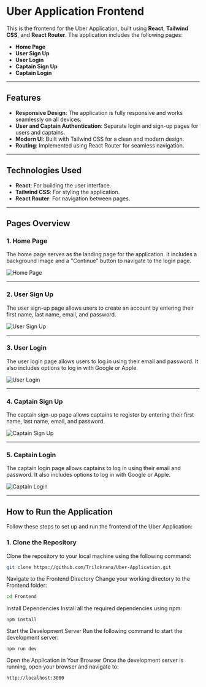 # Uber Application Frontend

This is the frontend for the Uber Application, built using **React**, **Tailwind CSS**, and **React Router**. The application includes the following pages:

- **Home Page**
- **User Sign Up**
- **User Login**
- **Captain Sign Up**
- **Captain Login**

---

## Features

- **Responsive Design**: The application is fully responsive and works seamlessly on all devices.
- **User and Captain Authentication**: Separate login and sign-up pages for users and captains.
- **Modern UI**: Built with Tailwind CSS for a clean and modern design.
- **Routing**: Implemented using React Router for seamless navigation.

---

## Technologies Used

- **React**: For building the user interface.
- **Tailwind CSS**: For styling the application.
- **React Router**: For navigation between pages.

---

## Pages Overview

### 1. Home Page

The home page serves as the landing page for the application. It includes a background image and a "Continue" button to navigate to the login page.

![Home Page](./public/home.png)

---

### 2. User Sign Up

The user sign-up page allows users to create an account by entering their first name, last name, email, and password.

![User Sign Up](./public/user-signup.png)

---

### 3. User Login

The user login page allows users to log in using their email and password. It also includes options to log in with Google or Apple.

![User Login](./public/user-login.png)

---

### 4. Captain Sign Up

The captain sign-up page allows captains to register by entering their first name, last name, email, and password.

![Captain Sign Up](./public/captain-signup.png)

---

### 5. Captain Login

The captain login page allows captains to log in using their email and password. It also includes options to log in with Google or Apple.

![Captain Login](./public/captain-login.png)

---

## How to Run the Application

Follow these steps to set up and run the frontend of the Uber Application:

### 1. Clone the Repository

Clone the repository to your local machine using the following command:

```bash
git clone https://github.com/Trilokrana/Uber-Application.git
```

Navigate to the Frontend Directory
Change your working directory to the Frontend folder:

```bash
cd Frontend
```

Install Dependencies
Install all the required dependencies using npm:
```
npm install
```

Start the Development Server
Run the following command to start the development server:

```
npm run dev
```

Open the Application in Your Browser
Once the development server is running, open your browser and navigate to:
```
http://localhost:3000
```

